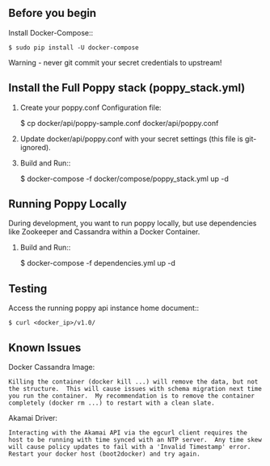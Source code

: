 Before you begin
----------------

Install Docker-Compose::

    $ sudo pip install -U docker-compose

Warning - never git commit your secret credentials to upstream!


Install the Full Poppy stack (poppy_stack.yml)
---------------------------------------------

1. Create your poppy.conf Configuration file:

    $ cp docker/api/poppy-sample.conf docker/api/poppy.conf

2. Update docker/api/poppy.conf with your secret settings (this file is git-ignored).

3. Build and Run::

    $ docker-compose -f docker/compose/poppy_stack.yml up -d


Running Poppy Locally
-------------------------------------------

During development, you want to run poppy locally, but use dependencies like Zookeeper and Cassandra within a Docker Container.

1. Build and Run::

    $ docker-compose -f dependencies.yml up -d


Testing
--------

Access the running poppy api instance home document::

    $ curl <docker_ip>/v1.0/


Known Issues
------------

Docker Cassandra Image: 
    
    Killing the container (docker kill ...) will remove the data, but not the structure.  This will cause issues with schema migration next time you run the container.  My recommendation is to remove the container completely (docker rm ...) to restart with a clean slate.

Akamai Driver:

    Interacting with the Akamai API via the egcurl client requires the host to be running with time synced with an NTP server.  Any time skew will cause policy updates to fail with a 'Invalid Timestamp' error.  Restart your docker host (boot2docker) and try again.